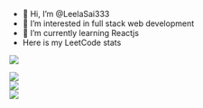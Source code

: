 - 👋 Hi, I’m @LeelaSai333
- 👀 I’m interested in full stack web development 
- 🌱 I’m currently learning Reactjs
- Here is my LeetCode stats

![](https://leetcard.jacoblin.cool/techfreak998?font=dancing_script)

![](https://github-readme-stats.vercel.app/api?username=sunil9813&theme=radical&hide_border=false&include_all_commits=false&count_private=false)<br/>
![](https://github-readme-streak-stats.herokuapp.com/?user=sunil9813&theme=radical&hide_border=false)<br/>
![](https://github-readme-stats.vercel.app/api/top-langs/?username=sunil9813&theme=radical&hide_border=false&include_all_commits=false&count_private=false&layout=compact)
